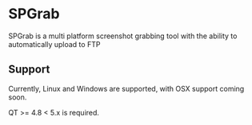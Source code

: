 SPGrab
======

SPGrab is a multi platform screenshot grabbing tool with the ability to automatically upload to FTP

Support
-------
Currently, Linux and Windows are supported, with OSX support coming soon.

QT >= 4.8 < 5.x is required.
